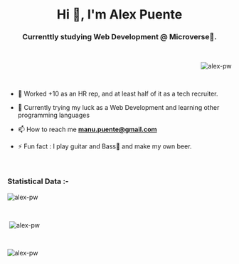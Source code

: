 <h1 align="center">Hi 👋, I'm Alex Puente</h1>
<h3 align="center">Currenttly studying Web Development @ Microverse🌟.</h3>

<br>

<p align="right"> <img src="![](https://komarev.com/ghpvc/?username=alexpuente0&color=004a01)"alt="alex-pw"/> </p>

<br>


- 🔭 Worked +10 as an HR rep, and at least half of it as a tech recruiter.

- 🌱 Currently trying my luck as a Web Development and learning other programming languages
 
- 📫 How to reach me **manu.puente@gmail.com**

- ⚡ Fun fact : I play guitar and Bass🎵 and make my own beer.









<br>

<h3>Statistical Data :-</h3>
<p><img align="center"
    src="https://github-readme-stats.vercel.app/api/top-langs?username=alexpuente0&show_icons=true&locale=en&bg_color=0d1117&text_color=ffffff&layout=compact"
    alt="alex-pw" 
    bg_color=#808080/></p>

<br>

<p>&nbsp;<img align="center" src="https://github-readme-stats.vercel.app/api?username=alexpuente0&show_icons=true&locale=en&bg_color=0d1117&text_color=ffffff&repo=convoychat"
    alt="alex-pw" /></p>

<br>

<p><img align="center" src="https://github-readme-streak-stats.herokuapp.com/?user=alexpuente0&theme=dark&background=0d1117&date_format=M%20j%5B%2C%20Y%5D" alt="alex-pw" /></p>
